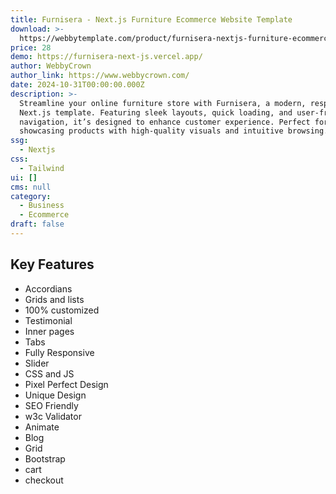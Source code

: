```yaml
---
title: Furnisera - Next.js Furniture Ecommerce Website Template
download: >-
  https://webbytemplate.com/product/furnisera-nextjs-furniture-ecommerce-website-template
price: 28
demo: https://furnisera-next-js.vercel.app/
author: WebbyCrown
author_link: https://www.webbycrown.com/
date: 2024-10-31T00:00:00.000Z
description: >-
  Streamline your online furniture store with Furnisera, a modern, responsive
  Next.js template. Featuring sleek layouts, quick loading, and user-friendly
  navigation, it’s designed to enhance customer experience. Perfect for
  showcasing products with high-quality visuals and intuitive browsing.
ssg:
  - Nextjs
css:
  - Tailwind
ui: []
cms: null
category:
  - Business
  - Ecommerce
draft: false
---
```

## Key Features

- Accordians
- Grids and lists
- 100% customized
- Testimonial
- Inner pages
- Tabs
- Fully Responsive
- Slider
- CSS and JS
- Pixel Perfect Design
- Unique Design
- SEO Friendly
- w3c Validator
- Animate
- Blog
- Grid
- Bootstrap
- cart
- checkout
